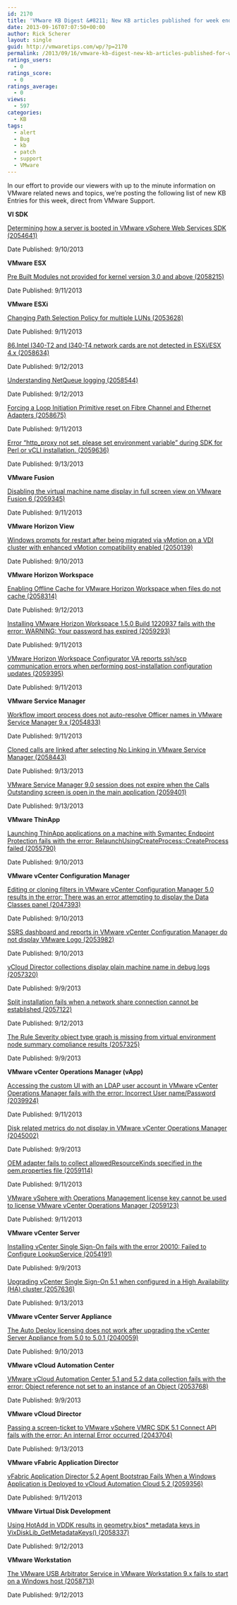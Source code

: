 ```yaml
---
id: 2170
title: 'VMware KB Digest &#8211; New KB articles published for week ending 9/14/13'
date: 2013-09-16T07:07:50+00:00
author: Rick Scherer
layout: single
guid: http://vmwaretips.com/wp/?p=2170
permalink: /2013/09/16/vmware-kb-digest-new-kb-articles-published-for-week-ending-91413/
ratings_users:
  - 0
ratings_score:
  - 0
ratings_average:
  - 0
views:
  - 597
categories:
  - KB
tags:
  - alert
  - Bug
  - kb
  - patch
  - support
  - VMware
---
```

In our effort to provide our viewers with up to the minute information on VMware related news and topics, we&#8217;re posting the following list of new KB Entries for this week, direct from VMware Support.

<!--more-->

**VI SDK**
  
[Determining how a server is booted in VMware vSphere Web Services SDK (2054641)](http://kb.vmware.com/kb/2054641)
  
Date Published: 9/10/2013

**VMware ESX**
  
[Pre Built Modules not provided for kernel version 3.0 and above (2058215)](http://kb.vmware.com/kb/2058215)
  
Date Published: 9/11/2013

**VMware ESXi**
  
[Changing Path Selection Policy for multiple LUNs (2053628)](http://kb.vmware.com/kb/2053628)
  
Date Published: 9/11/2013
  
[86.Intel I340-T2 and I340-T4 network cards are not detected in ESXi/ESX 4.x (2058634)](http://kb.vmware.com/kb/2058634)
  
Date Published: 9/12/2013
  
[Understanding NetQueue logging (2058544)](http://kb.vmware.com/kb/2058544)
  
Date Published: 9/12/2013
  
[Forcing a Loop Initiation Primitive reset on Fibre Channel and Ethernet Adapters (2058675)](http://kb.vmware.com/kb/2058675)
  
Date Published: 9/11/2013
  
[Error “http_proxy not set. please set environment variable” during SDK for Perl or vCLI installation. (2059636)](http://kb.vmware.com/kb/2059636)
  
Date Published: 9/13/2013

**VMware Fusion**
  
[Disabling the virtual machine name display in full screen view on VMware Fusion 6 (2059345)](http://kb.vmware.com/kb/2059345)
  
Date Published: 9/11/2013

**VMware Horizon View**
  
[Windows prompts for restart after being migrated via vMotion on a VDI cluster with enhanced vMotion compatibility enabled (2050139)](http://kb.vmware.com/kb/2050139)
  
Date Published: 9/10/2013

**VMware Horizon Workspace**
  
[Enabling Offline Cache for VMware Horizon Workspace when files do not cache (2058314)](http://kb.vmware.com/kb/2058314)
  
Date Published: 9/12/2013
  
[Installing VMware Horizon Workspace 1.5.0 Build 1220937 fails with the error: WARNING: Your password has expired (2059293)](http://kb.vmware.com/kb/2059293)
  
Date Published: 9/11/2013
  
[VMware Horizon Workspace Configurator VA reports ssh/scp communication errors when performing post-installation configuration updates (2059395)](http://kb.vmware.com/kb/2059395)
  
Date Published: 9/11/2013

**VMware Service Manager**
  
[Workflow import process does not auto-resolve Officer names in VMware Service Manager 9.x (2054833)](http://kb.vmware.com/kb/2054833)
  
Date Published: 9/11/2013
  
[Cloned calls are linked after selecting No Linking in VMware Service Manager (2058443)](http://kb.vmware.com/kb/2058443)
  
Date Published: 9/13/2013
  
[VMware Service Manager 9.0 session does not expire when the Calls Outstanding screen is open in the main application (2059401)](http://kb.vmware.com/kb/2059401)
  
Date Published: 9/13/2013

**VMware ThinApp**
  
[Launching ThinApp applications on a machine with Symantec Endpoint Protection fails with the error: RelaunchUsingCreateProcess::CreateProcess failed (2055790)](http://kb.vmware.com/kb/2055790)
  
Date Published: 9/10/2013

**VMware vCenter Configuration Manager**
  
[Editing or cloning filters in VMware vCenter Configuration Manager 5.0 results in the error: There was an error attempting to display the Data Classes panel (2047393)](http://kb.vmware.com/kb/2047393)
  
Date Published: 9/10/2013
  
[SSRS dashboard and reports in VMware vCenter Configuration Manager do not display VMware Logo (2053982)](http://kb.vmware.com/kb/2053982)
  
Date Published: 9/10/2013
  
[vCloud Director collections display plain machine name in debug logs (2057320)](http://kb.vmware.com/kb/2057320)
  
Date Published: 9/9/2013
  
[Split installation fails when a network share connection cannot be established (2057122)](http://kb.vmware.com/kb/2057122)
  
Date Published: 9/12/2013
  
[The Rule Severity object type graph is missing from virtual environment node summary compliance results (2057325)](http://kb.vmware.com/kb/2057325)
  
Date Published: 9/9/2013

**VMware vCenter Operations Manager (vApp)**
  
[Accessing the custom UI with an LDAP user account in VMware vCenter Operations Manager fails with the error: Incorrect User name/Password (2039924)](http://kb.vmware.com/kb/2039924)
  
Date Published: 9/11/2013
  
[Disk related metrics do not display in VMware vCenter Operations Manager (2045002)](http://kb.vmware.com/kb/2045002)
  
Date Published: 9/9/2013
  
[OEM adapter fails to collect allowedResourceKinds specified in the oem.properties file (2059114)](http://kb.vmware.com/kb/2059114)
  
Date Published: 9/11/2013
  
[VMware vSphere with Operations Management license key cannot be used to license VMware vCenter Operations Manager (2059123)](http://kb.vmware.com/kb/2059123)
  
Date Published: 9/11/2013

**VMware vCenter Server**
  
[Installing vCenter Single Sign-On fails with the error 20010: Failed to Configure LookupService (2054191)](http://kb.vmware.com/kb/2054191)
  
Date Published: 9/9/2013
  
[Upgrading vCenter Single Sign-On 5.1 when configured in a High Availability (HA) cluster (2057636)](http://kb.vmware.com/kb/2057636)
  
Date Published: 9/13/2013

**VMware vCenter Server Appliance**
  
[The Auto Deploy licensing does not work after upgrading the vCenter Server Appliance from 5.0 to 5.0.1 (2040059)](http://kb.vmware.com/kb/2040059)
  
Date Published: 9/10/2013

**VMware vCloud Automation Center**
  
[VMware vCloud Automation Center 5.1 and 5.2 data collection fails with the error: Object reference not set to an instance of an Object (2053768)](http://kb.vmware.com/kb/2053768)
  
Date Published: 9/9/2013

**VMware vCloud Director**
  
[Passing a screen-ticket to VMware vSphere VMRC SDK 5.1 Connect API fails with the error: An internal Error occurred (2043704)](http://kb.vmware.com/kb/2043704)
  
Date Published: 9/13/2013

**VMware vFabric Application Director**
  
[vFabric Application Director 5.2 Agent Bootstrap Fails When a Windows Application is Deployed to vCloud Automation Cloud 5.2 (2059356)](http://kb.vmware.com/kb/2059356)
  
Date Published: 9/11/2013

**VMware Virtual Disk Development**
  
[Using HotAdd in VDDK results in geometry.bios* metadata keys in VixDiskLib_GetMetadataKeys() (2058337)](http://kb.vmware.com/kb/2058337)
  
Date Published: 9/12/2013

**VMware Workstation**
  
[The VMware USB Arbitrator Service in VMware Workstation 9.x fails to start on a Windows host (2058713)](http://kb.vmware.com/kb/2058713)
  
Date Published: 9/12/2013